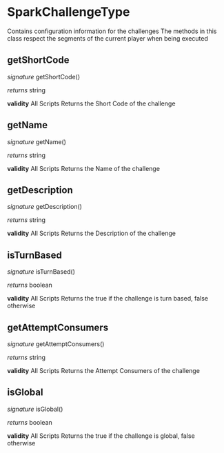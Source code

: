 # SparkChallengeType

Contains configuration information for the challenges
The methods in this class respect the segments of the current player when being executed


## getShortCode

_signature_ getShortCode()</p>
_returns_ string</p>

<b>validity</b> All Scripts
Returns the Short Code of the challenge

## getName

_signature_ getName()</p>
_returns_ string</p>

<b>validity</b> All Scripts
Returns the Name of the challenge

## getDescription

_signature_ getDescription()</p>
_returns_ string</p>

<b>validity</b> All Scripts
Returns the Description of the challenge

## isTurnBased

_signature_ isTurnBased()</p>
_returns_ boolean</p>

<b>validity</b> All Scripts
Returns the true if the challenge is turn based, false otherwise

## getAttemptConsumers

_signature_ getAttemptConsumers()</p>
_returns_ string</p>

<b>validity</b> All Scripts
Returns the Attempt Consumers of the challenge

## isGlobal

_signature_ isGlobal()</p>
_returns_ boolean</p>

<b>validity</b> All Scripts
Returns the true if the challenge is global, false otherwise
